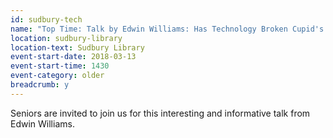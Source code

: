 ```yaml
---
id: sudbury-tech
name: "Top Time: Talk by Edwin Williams: Has Technology Broken Cupid's Arrows?"
location: sudbury-library
location-text: Sudbury Library
event-start-date: 2018-03-13
event-start-time: 1430
event-category: older
breadcrumb: y
---
```


Seniors are invited to join us for this interesting and informative talk from Edwin Williams.
